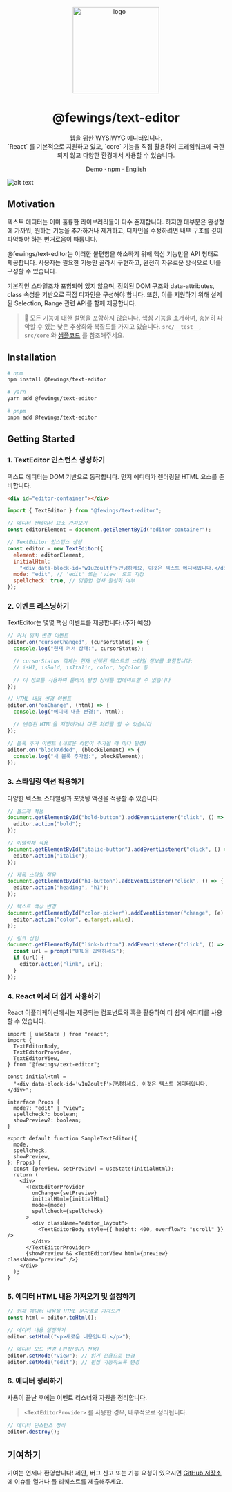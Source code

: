 <p align="center">
  <a href="https://github.com/livemehere/fewings">
    <img src="https://github.com/livemehere/fewings/blob/master/img/logo.png?raw=true" alt="logo" width="200" />
  </a>
  <h1 align="center">@fewings/text-editor</h1>      
  <p align="center">
  웹을 위한 WYSIWYG 에디터입니다.
  <br/>
  `React` 를 기본적으로 지원하고 있고, `core` 기능을 직접 활용하여 프레임워크에 국한되지 않고 다양한 환경에서 사용할 수 있습니다.
  </p>
  <p align="center">
    <a href="https://livemehere.github.io/fewings/?path=/story/text-editor-sample--default">Demo</a>
     &middot;
    <a href="https://www.npmjs.com/package/@fewings/text-editor">npm</a>
    &middot;
    <a href="https://github.com/livemehere/fewings/blob/master/packages/text-editor/README.md">English</a>
  </p>
</>

![alt text](docs/example1.png)

## Motivation

텍스트 에디터는 이미 훌륭한 라이브러리들이 다수 존재합니다.
하지만 대부분은 완성형에 가까워, 원하는 기능을 추가하거나 제거하고, 디자인을 수정하려면 내부 구조를 깊이 파악해야 하는 번거로움이 따릅니다.

@fewings/text-editor는 이러한 불편함을 해소하기 위해 핵심 기능만을 API 형태로 제공합니다.
사용자는 필요한 기능만 골라서 구현하고, 완전히 자유로운 방식으로 UI를 구성할 수 있습니다.

기본적인 스타일조차 포함되어 있지 않으며, 정의된 DOM 구조와 data-attributes, class 속성을 기반으로 직접 디자인을 구성해야 합니다.
또한, 이를 지원하기 위해 설계된 Selection, Range 관련 API를 함께 제공합니다.

> 🙏 모든 기능에 대한 설명을 포함하지 않습니다. 핵심 기능을 소개하며, 충분히 파악할 수 있는 낮은 추상화와 복잡도를 가지고 있습니다. `src/__test__`, `src/core` 와 [샘플코드](https://github.com/livemehere/fewings/tree/master/examples/stories/textEditor/sample) 를 참조해주세요.

## Installation

```bash
# npm
npm install @fewings/text-editor

# yarn
yarn add @fewings/text-editor

# pnpm
pnpm add @fewings/text-editor
```

## Getting Started

### 1. TextEditor 인스턴스 생성하기

텍스트 에디터는 DOM 기반으로 동작합니다. 먼저 에디터가 렌더링될 HTML 요소를 준비합니다.

```html
<div id="editor-container"></div>
```

```javascript
import { TextEditor } from "@fewings/text-editor";

// 에디터 컨테이너 요소 가져오기
const editorElement = document.getElementById("editor-container");

// TextEditor 인스턴스 생성
const editor = new TextEditor({
  element: editorElement,
  initialHtml:
    "<div data-block-id='w1u2oultf'>안녕하세요, 이것은 텍스트 에디터입니다.</div>", // 초기 HTML 내용 ⚠️ 앞서 언급한 DOM 구조를 준수해야 합니다 (직계 요소는 data-block-id 를 가진 HTMLDivElement 이어야 합니다)
  mode: "edit", // 'edit' 또는 'view' 모드 지정
  spellcheck: true, // 맞춤법 검사 활성화 여부
});
```

### 2. 이벤트 리스닝하기

TextEditor는 몇몇 핵심 이벤트를 제공합니다.(추가 예정)

```javascript
// 커서 위치 변경 이벤트
editor.on("cursorChanged", (cursorStatus) => {
  console.log("현재 커서 상태:", cursorStatus);

  // cursorStatus 객체는 현재 선택된 텍스트의 스타일 정보를 포함합니다:
  // isH1, isBold, isItalic, color, bgColor 등

  // 이 정보를 사용하여 툴바의 활성 상태를 업데이트할 수 있습니다
});

// HTML 내용 변경 이벤트
editor.on("onChange", (html) => {
  console.log("에디터 내용 변경:", html);

  // 변경된 HTML을 저장하거나 다른 처리를 할 수 있습니다
});

// 블록 추가 이벤트 (새로운 라인이 추가될 때 마다 발생)
editor.on("blockAdded", (blockElement) => {
  console.log("새 블록 추가됨:", blockElement);
});
```

### 3. 스타일링 액션 적용하기

다양한 텍스트 스타일링과 포맷팅 액션을 적용할 수 있습니다.

```javascript
// 볼드체 적용
document.getElementById("bold-button").addEventListener("click", () => {
  editor.action("bold");
});

// 이탤릭체 적용
document.getElementById("italic-button").addEventListener("click", () => {
  editor.action("italic");
});

// 제목 스타일 적용
document.getElementById("h1-button").addEventListener("click", () => {
  editor.action("heading", "h1");
});

// 텍스트 색상 변경
document.getElementById("color-picker").addEventListener("change", (e) => {
  editor.action("color", e.target.value);
});

// 링크 삽입
document.getElementById("link-button").addEventListener("click", () => {
  const url = prompt("URL을 입력하세요");
  if (url) {
    editor.action("link", url);
  }
});
```

### 4. React 에서 더 쉽게 사용하기

React 어플리케이션에서는 제공되는 컴포넌트와 훅을 활용하여 더 쉽게 에디터를 사용할 수 있습니다.

```tsx
import { useState } from "react";
import {
  TextEditorBody,
  TextEditorProvider,
  TextEditorView,
} from "@fewings/text-editor";

const initialHtml =
  "<div data-block-id='w1u2oultf'>안녕하세요, 이것은 텍스트 에디터입니다.</div>";

interface Props {
  mode?: "edit" | "view";
  spellcheck?: boolean;
  showPreview?: boolean;
}

export default function SampleTextEditor({
  mode,
  spellcheck,
  showPreview,
}: Props) {
  const [preview, setPreview] = useState(initialHtml);
  return (
    <div>
      <TextEditorProvider
        onChange={setPreview}
        initialHtml={initialHtml}
        mode={mode}
        spellcheck={spellcheck}
      >
        <div className="editor_layout">
          <TextEditorBody style={{ height: 400, overflowY: "scroll" }} />
        </div>
      </TextEditorProvider>
      {showPreview && <TextEditorView html={preview} className="preview" />}
    </div>
  );
}
```

### 5. 에디터 HTML 내용 가져오기 및 설정하기

```javascript
// 현재 에디터 내용을 HTML 문자열로 가져오기
const html = editor.toHtml();

// 에디터 내용 설정하기
editor.setHtml("<p>새로운 내용입니다.</p>");

// 에디터 모드 변경 (편집/읽기 전용)
editor.setMode("view"); // 읽기 전용으로 변경
editor.setMode("edit"); // 편집 가능하도록 변경
```

### 6. 에디터 정리하기

사용이 끝난 후에는 이벤트 리스너와 자원을 정리합니다.

> `<TextEditorProvider>` 를 사용한 경우, 내부적으로 정리됩니다.

```javascript
// 에디터 인스턴스 정리
editor.destroy();
```

## 기여하기

기여는 언제나 환영합니다! 제안, 버그 신고 또는 기능 요청이 있으시면 [GitHub 저장소](https://github.com/livemehere/fewings)에 이슈를 열거나 풀 리퀘스트를 제출해주세요.
